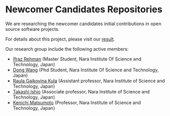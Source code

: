Newcomer Candidates Repositories
====================
We are researching the newcomer candidates initial contributions in open source software projects.

For details about this project, please visit our [result](https://ifrazrehman.github.io/newcomer_candidate_phase2/).

Our research group include the following active members:
- [Ifraz Rehman](https://ifrazrehman.github.io/) (Master Student, Nara Institute Of Science and Technology, Japan)
- [Dong Wang](https://dong-w.github.io/) (Phd Student, Nara Institute Of Science and Technology, Japan)
- [Raula Gaikovina Kula](http://sel.ist.osaka-u.ac.jp/people/raula-k/) (Assistant professor, Nara Institute of Science and Technology, Japan)
- [Takashi Ishio](https://takashi-ishio.github.io/) (Associate professor, Nara Institute of Science and Technology, Japan)
- [Kenichi Matsumoto](https://matsumotokenichi.github.io/) (Professor, Nara Institute of Science and Technology, Japan)

